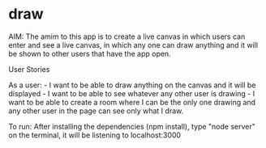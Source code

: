 # draw


AIM:
The amim to this app is to create a live canvas in which users can enter and see a live canvas, in which any one can draw anything and it will be shown to other users that have the app open.

User Stories

As a user: 
    - I want to be able to draw anything on the canvas and it will be displayed
    - I want to be able to see whatever any other user is drawing
    - I want to be able to create a room where I can be the only one drawing and any other user in the page can see only what I draw.
    

To run: 
After installing the dependencies (npm install), type "node server" on the terminal, it will be listening to localhost:3000
     